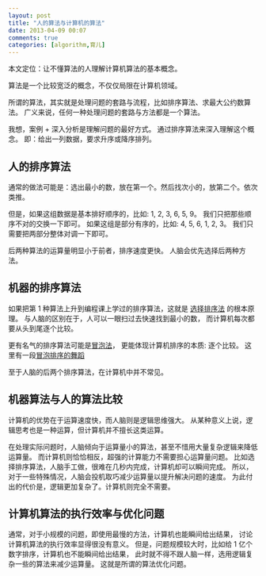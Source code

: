 ```yaml
---
layout: post
title: "人的算法与计算机的算法"
date: 2013-04-09 00:07
comments: true
categories: [algorithm,育儿]
---
```


本文定位：让不懂算法的人理解计算机算法的基本概念。

算法是一个比较宽泛的概念，不仅仅局限在计算机领域。

所谓的算法，其实就是处理问题的套路与流程，比如排序算法、求最大公约数算法。
广义来说，任何一种处理问题的套路与方法都是一个算法。

我想，案例 + 深入分析是理解问题的最好方式。
通过排序算法来深入理解这个概念。 即：给出一列数据，要求升序或降序排列。

<!--more-->

人的排序算法
------------

通常的做法可能是：选出最小的数，放在第一个。然后找次小的，放第二个。依次类推。

但是，如果这组数据是基本排好顺序的，比如: 1, 2, 3, 6, 5, 9。 我们只把那些顺序不对的交换一下即可。 如果这组是部分有序的，比如: 4, 5, 6, 1, 2, 3。 我们只需要把两部分整体对调一下即可。

后两种算法的运算量明显小于前者，排序速度更快。 人脑会优先选择后两种方法。

机器的排序算法
--------------

如果把第 1 种算法上升到编程课上学过的排序算法，这就是
[选择排序法](http://zh.wikipedia.org/wiki/%E9%80%89%E6%8B%A9%E6%8E%92%E5%BA%8F)
的根本原理。 
与人脑的区别在于，人可以一眼扫过去快速找到最小的数，
而计算机每次都要从头到尾逐个比较。

更有名气的排序算法可能是[冒泡法](http://zh.wikipedia.org/wiki/%E5%86%92%E6%B3%A1%E6%8E%92%E5%BA%8F)，
更能体现计算机排序的本质: 逐个比较。
这里有一段[冒泡排序的舞蹈](http://v.youku.com/v_show/id_XMjU4MTg3MTU2.html)

至于人脑的后两个排序算法，在计算机中并不常见。

机器算法与人的算法比较
----------------------

计算机的优势在于运算速度快，而人脑则是逻辑思维强大。 从某种意义上说，逻辑思考也是一种运算，但计算机并不擅长这类运算。

在处理实际问题时，人脑倾向于运算量小的算法，甚至不惜用大量复杂逻辑来降低运算量。 而计算机则恰恰相反，超强的计算能力不需要担心运算量问题。 比如选择排序算法，人脑手工做，很难在几秒内完成，计算机却可以瞬间完成。 所以，对于一些特殊情况，人脑会投机取巧减少运算量以提升解决问题的速度。 为此付出的代价是，逻辑更加复杂了。计算机则完全不需要。

计算机算法的执行效率与优化问题
------------------------------

通常，对于小规模的问题，即使用最慢的方法，计算机也能瞬间给出结果， 讨论计算机算法的执行效率显得很没有意义。 但是，问题规模较大时，比如给 1 亿个数字排序，计算机也不能瞬间给出结果， 此时就不得不跟人脑一样，选用逻辑复杂一些的算法来减少运算量。 这就是所谓的算法优化问题。

